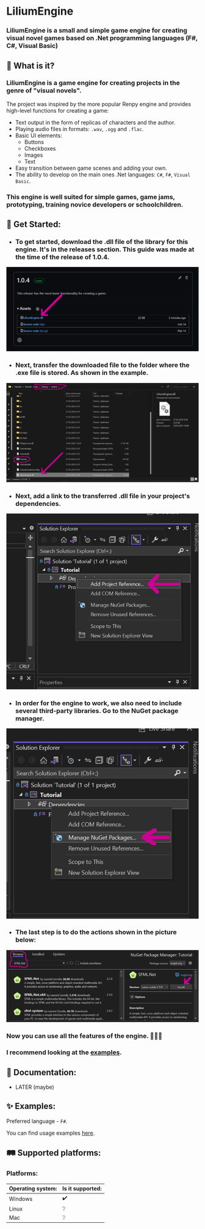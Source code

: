 # LiliumEngine

### LiliumEngine is a small and simple game engine for creating visual novel games based on .Net programming languages (F#, C#, Visual Basic)

## 🧐 What is it?

### LiliumEngine is a game engine for creating projects in the genre of "visual novels".
The project was inspired by the more popular Renpy engine and provides high-level functions for creating a game:
- Text output in the form of replicas of characters and the author.
- Playing audio files in formats: `.wav`, `.ogg` and `.flac`.
- Basic UI elements:
  - Buttons
  - Checkboxes
  - Images
  - Text
- Easy transition between game scenes and adding your own.
- The ability to develop on the main ones .Net languages: `C#`, `F#`, `Visual Basic`.

### This engine is well suited for simple games, game jams, prototyping, training novice developers or schoolchildren.

## 🏁 Get Started:

- ### To get started, download the .dll file of the library for this engine. It's in the releases section. This guide was made at the time of the release of 1.0.4.
![](https://github.com/Vertiigor/LiliumEngine/blob/master/InstallSteps/1.png)

- ### Next, transfer the downloaded file to the folder where the .exe file is stored. As shown in the example.
![](https://github.com/Vertiigor/LiliumEngine/blob/master/InstallSteps/2.png)

- ### Next, add a link to the transferred .dll file in your project's dependencies.
![](https://github.com/Vertiigor/LiliumEngine/blob/master/InstallSteps/3.png)

- ### In order for the engine to work, we also need to include several third-party libraries. Go to the NuGet package manager.
![](https://github.com/Vertiigor/LiliumEngine/blob/master/InstallSteps/4.png)

- ### The last step is to do the actions shown in the picture below:
![](https://github.com/Vertiigor/LiliumEngine/blob/master/InstallSteps/5.png)

### Now you can use all the features of the engine. 🥳🥳🥳
### I recommend looking at the [examples](https://github.com/Vertiigor/LiliumEngineExamples).

##  📄 Documentation:

- LATER (maybe)

## ✨ Examples:

Preferred language - `F#`.

You can find usage examples [here](https://github.com/Vertiigor/LiliumEngineExamples).

## 🛤 Supported platforms:

### Platforms:

| Operating system: | Is it supported: |
|-------------------|------------------|
|Windows            | ✔️              |
|Linux              |❔                |
|Mac                |❔                |
